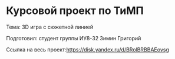 # Курсовой проект по ТиМП

Тема: 3D игра с сюжетной линией

Подготовил: студент группы ИУ8-32 Зимин Григорий

Cсылка на весь проект:https://disk.yandex.ru/d/BRolBRBBAEovsg
